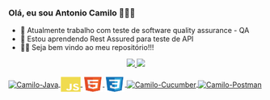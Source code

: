 ### Olá, eu sou Antonio Camilo 🙋🏾‍♂️

- 🔭 Atualmente trabalho com teste de software quality assurance - QA
- 🌱 Estou aprendendo Rest Assured para teste de API
- 🙌🏾 Seja bem vindo ao meu repositório!!!

<div align="center">
  <a href="https://github.com/a-camilo">
  <img height="150em" src="https://github-readme-stats.vercel.app/api?username=a-camilo&show_icons=true&theme=codeSTACKr&include_all_commits=true&count_private=true"/>
  <img height="150em" src="https://github-readme-stats.vercel.app/api/top-langs/?username=a-camilo&layout=compact&langs_count=7&theme=codeSTACKr"/>
</div>  
  <div style="display: inline_block"><br>
  <img align="center" alt="Camilo-Java" height="30" width="40" src="https://camo.githubusercontent.com/973913d161ca9ac03d1e941e3c0a9785dd928059a48274ed2b3ff564b5c564b2/68747470733a2f2f63646e2e6a7364656c6976722e6e65742f67682f64657669636f6e732f64657669636f6e2f69636f6e732f6a6176612f6a6176612d6f726967696e616c2e737667">
  <img align="center" alt="Camilo-Js" height="30" width="40" src="https://raw.githubusercontent.com/devicons/devicon/master/icons/javascript/javascript-plain.svg">
  <img align="center" alt="Camilo-HTML" height="30" width="40" src="https://raw.githubusercontent.com/devicons/devicon/master/icons/html5/html5-original.svg">
  <img align="center" alt="Camilo-CSS" height="30" width="40" src="https://raw.githubusercontent.com/devicons/devicon/master/icons/css3/css3-original.svg">
  <img align="center" alt="Camilo-Cucumber" height="30" width="40" src="https://camo.githubusercontent.com/b3f9feecc25b7d94cb93b3b3aa65981e09ff3ce14d4ee78a2991923a0e7b10d4/68747470733a2f2f63646e2e6a7364656c6976722e6e65742f67682f64657669636f6e732f64657669636f6e2f69636f6e732f637563756d6265722f637563756d6265722d706c61696e2e737667">
  <img align="center" alt="Camilo-Postman" height="30" width="40" src="https://www.svgrepo.com/show/354201/postman.svg">
</div>



